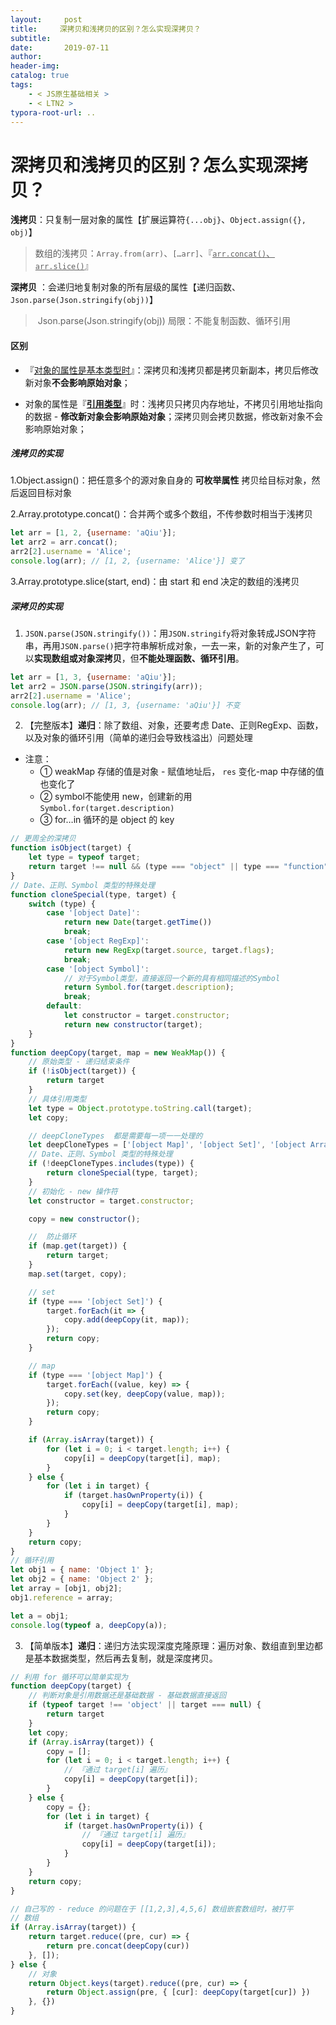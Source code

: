 ```yaml
---
layout:     post
title:     深拷贝和浅拷贝的区别？怎么实现深拷贝？
subtitle:  
date:       2019-07-11
author:     
header-img: 
catalog: true
tags:
    - < JS原生基础相关 >
    - < LTN2 >
typora-root-url: ..
---
```




# 深拷贝和浅拷贝的区别？怎么实现深拷贝？

**浅拷贝**：只复制一层对象的属性【扩展运算符`{...obj}`、`Object.assign({}, obj)`】

>​	数组的浅拷贝：`Array.from(arr)`、`[…arr]`、『<u>`arr.concat()`、`arr.slice()`</u>』

**深拷贝** ：会递归地复制对象的所有层级的属性【递归函数、`Json.parse(Json.stringify(obj))`】

> ​	Json.parse(Json.stringify(obj)) 局限：不能复制函数、循环引用

#### 区别

- 『<u>对象的属性是基本类型时</u>』：深拷贝和浅拷贝都是拷贝新副本，拷贝后修改新对象**不会影响原始对象**；

- 对象的属性是『<u>**引用类型**</u>』时：浅拷贝只拷贝内存地址，不拷贝引用地址指向的数据 - **修改新对象会影响原始对象**；深拷贝则会拷贝数据，修改新对象不会影响原始对象；



##### 浅拷贝的实现

1.Object.assign()：把任意多个的源对象自身的 **可枚举属性** 拷贝给目标对象，然后返回目标对象

2.Array.prototype.concat()：合并两个或多个数组，不传参数时相当于浅拷贝

```javascript
let arr = [1, 2, {username: 'aQiu'}];
let arr2 = arr.concat();   
arr2[2].username = 'Alice';
console.log(arr); // [1, 2, {username: 'Alice'}] 变了
```

3.Array.prototype.slice(start, end)：由 start 和 end 决定的数组的浅拷贝



##### 深拷贝的实现

1. `JSON.parse(JSON.stringify())`：用`JSON.stringify`将对象转成JSON字符串，再用`JSON.parse()`把字符串解析成对象，一去一来，新的对象产生了，可以**实现数组或对象深拷贝**，但**不能处理函数、循环引用**。

```javascript
let arr = [1, 3, {username: 'aQiu'}];
let arr2 = JSON.parse(JSON.stringify(arr));
arr2[2].username = 'Alice'; 
console.log(arr); // [1, 3, {username: 'aQiu'}] 不变
```

2. 【完整版本】**递归**：除了数组、对象，还要考虑 Date、正则RegExp、函数，以及对象的循环引用（简单的递归会导致栈溢出）问题处理

- 注意：
    - ① weakMap 存储的值是对象 - 赋值地址后， `res` 变化-map 中存储的值也变化了
    - ② symbol不能使用 new，创建新的用`Symbol.for(target.description)` 
    - ③ for…in 循环的是 object 的 key 

```js
// 更周全的深拷贝
function isObject(target) {
    let type = typeof target;
    return target !== null && (type === "object" || type === "function")
}
// Date、正则、Symbol 类型的特殊处理
function cloneSpecial(type, target) {
    switch (type) {
        case '[object Date]':
            return new Date(target.getTime())
            break;
        case '[object RegExp]':
            return new RegExp(target.source, target.flags);
            break;
        case '[object Symbol]':
            // 对于Symbol类型，直接返回一个新的具有相同描述的Symbol
            return Symbol.for(target.description);
            break;
        default:
            let constructor = target.constructor;
            return new constructor(target);
    }
}
function deepCopy(target, map = new WeakMap()) {
    // 原始类型 - 递归结束条件
    if (!isObject(target)) {
        return target
    }
    // 具体引用类型
    let type = Object.prototype.toString.call(target);
    let copy;

    // deepCloneTypes  都是需要每一项一一处理的
    let deepCloneTypes = ['[object Map]', '[object Set]', '[object Array]', '[object Object]'];
    // Date、正则、Symbol 类型的特殊处理
    if (!deepCloneTypes.includes(type)) {
        return cloneSpecial(type, target);
    }
    // 初始化 - new 操作符
    let constructor = target.constructor;

    copy = new constructor();

    //  防止循环
    if (map.get(target)) {
        return target;
    }
    map.set(target, copy);

    // set
    if (type === '[object Set]') {
        target.forEach(it => {
            copy.add(deepCopy(it, map));
        });
        return copy;
    }

    // map
    if (type === '[object Map]') {
        target.forEach((value, key) => {
            copy.set(key, deepCopy(value, map));
        });
        return copy;
    }

    if (Array.isArray(target)) {
        for (let i = 0; i < target.length; i++) {
            copy[i] = deepCopy(target[i], map);
        }
    } else {
        for (let i in target) {
            if (target.hasOwnProperty(i)) {
                copy[i] = deepCopy(target[i], map);
            }
        }
    }
    return copy;
}
// 循环引用
let obj1 = { name: 'Object 1' };
let obj2 = { name: 'Object 2' };
let array = [obj1, obj2];
obj1.reference = array;

let a = obj1;
console.log(typeof a, deepCopy(a));
```



3. 【简单版本】**递归**：递归方法实现深度克隆原理：遍历对象、数组直到里边都是基本数据类型，然后再去复制，就是深度拷贝。

```javascript
// 利用 for 循环可以简单实现为
function deepCopy(target) {
    // 判断对象是引用数据还是基础数据 - 基础数据直接返回
    if (typeof target !== 'object' || target === null) {
        return target
    }
    let copy;
    if (Array.isArray(target)) {
        copy = [];
        for (let i = 0; i < target.length; i++) {
            // 『通过 target[i] 遍历』
            copy[i] = deepCopy(target[i]);
        }
    } else {
        copy = {};
        for (let i in target) {
            if (target.hasOwnProperty(i)) {
                // 『通过 target[i] 遍历』
                copy[i] = deepCopy(target[i]);
            }
        }
    }
    return copy;
}
```

````js
// 自己写的 - reduce 的问题在于 [[1,2,3],4,5,6] 数组嵌套数组时，被打平
// 数组
if (Array.isArray(target)) {
    return target.reduce((pre, cur) => {
        return pre.concat(deepCopy(cur))
    }, []);
} else {
    // 对象
    return Object.keys(target).reduce((pre, cur) => { 
        return Object.assign(pre, { [cur]: deepCopy(target[cur]) }) 
    }, {})
}
````



